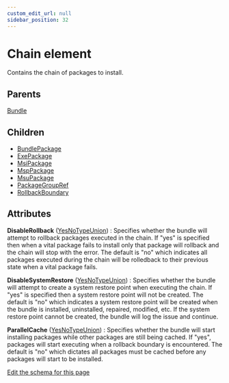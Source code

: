 ```yaml
---
custom_edit_url: null
sidebar_position: 32
---
```

# Chain element
Contains the chain of packages to install.

## Parents
[Bundle](bundle.md)

## Children
* [BundlePackage](bundlepackage.md) 
* [ExePackage](exepackage.md) 
* [MsiPackage](msipackage.md) 
* [MspPackage](msppackage.md) 
* [MsuPackage](msupackage.md) 
* [PackageGroupRef](packagegroupref.md) 
* [RollbackBoundary](rollbackboundary.md) 

## Attributes
**DisableRollback** ([YesNoTypeUnion](yesnotype.md 'Values of this type will either be "yes"/"true" or "no"/"false".'))
  : Specifies whether the bundle will attempt to rollback packages executed in the chain. If "yes" is specified then when a vital package fails to install only that package will rollback and the chain will stop with the error. The default is "no" which indicates all packages executed during the chain will be rolledback to their previous state when a vital package fails.

**DisableSystemRestore** ([YesNoTypeUnion](yesnotype.md 'Values of this type will either be "yes"/"true" or "no"/"false".'))
  : Specifies whether the bundle will attempt to create a system restore point when executing the chain. If "yes" is specified then a system restore point will not be created. The default is "no" which indicates a system restore point will be created when the bundle is installed, uninstalled, repaired, modified, etc. If the system restore point cannot be created, the bundle will log the issue and continue.

**ParallelCache** ([YesNoTypeUnion](yesnotype.md 'Values of this type will either be "yes"/"true" or "no"/"false".'))
  : Specifies whether the bundle will start installing packages while other packages are still being cached. If "yes", packages will start executing when a rollback boundary is encountered. The default is "no" which dictates all packages must be cached before any packages will start to be installed.


[Edit the schema for this page](https://github.com/wixtoolset/web/blob/master/src/xsd4/wix.xsd)